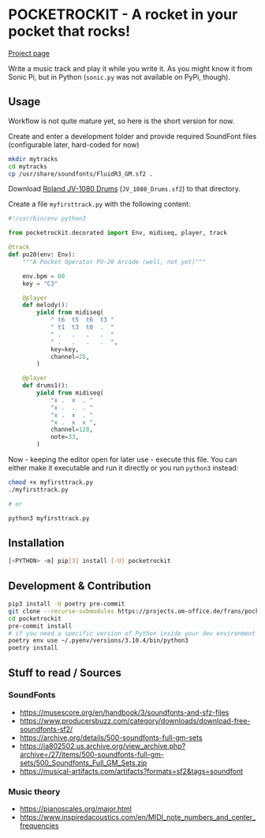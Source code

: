 # POCKETROCKIT - A rocket in your pocket that rocks!

[Project page](https://projects.om-office.de/frans/pocketrockit.git)

Write a music track and play it while you write it. As you might know it from Sonic Pi, but in
Python (`sonic.py` was not available on PyPi, though).


## Usage

Workflow is not quite mature yet, so here is the short version for now.

Create and enter a development folder and provide required SoundFont files (configurable later,
hard-coded for now)

```sh
mkdir mytracks
cd mytracks
cp /usr/share/soundfonts/FluidR3_GM.sf2 .
```

Download [Roland JV-1080 Drums](https://musical-artifacts.com/artifacts/2744) (`JV_1080_Drums.sf2`)
to that directory.

Create a file `myfirsttrack.py` with the following content:

```python
#!/usr/bin/env python3

from pocketrockit.decorated import Env, midiseq, player, track

@track
def po20(env: Env):
    """A Pocket Operator PO-20 Arcade (well, not yet)"""

    env.bpm = 60
    key = "C3"

    @player
    def melody():
        yield from midiseq(
            " t6  t5  t6  t3 "
            " t1  t3  t0  .  "
            " .   .   .   .  "
            " .   .   .   .  ",
            key=key,
            channel=25,
        )

    @player
    def drums1():
        yield from midiseq(
            "x .  x  . "
            "x .  .  . "
            "x .  x  . "
            "x .  x  x ",
            channel=128,
            note=33,
        )
```

Now - keeping the editor open for later use - execute this file. You can either make it executable
and run it directly or you run `python3` instead:

```sh
chmod +x myfirsttrack.py
./myfirsttrack.py

# or

python3 myfirsttrack.py
```


## Installation

```sh
[<PYTHON> -m] pip[3] install [-U] pocketrockit
```


## Development & Contribution

```sh
pip3 install -U poetry pre-commit
git clone --recurse-submodules https://projects.om-office.de/frans/pocketrockit.git
cd pocketrockit
pre-commit install
# if you need a specific version of Python inside your dev environment
poetry env use ~/.pyenv/versions/3.10.4/bin/python3
poetry install
```


## Stuff to read / Sources

### SoundFonts

* https://musescore.org/en/handbook/3/soundfonts-and-sfz-files
* https://www.producersbuzz.com/category/downloads/download-free-soundfonts-sf2/
* https://archive.org/details/500-soundfonts-full-gm-sets
* https://ia802502.us.archive.org/view_archive.php?archive=/27/items/500-soundfonts-full-gm-sets/500_Soundfonts_Full_GM_Sets.zip
* https://musical-artifacts.com/artifacts?formats=sf2&tags=soundfont


### Music theory

* https://pianoscales.org/major.html
* https://www.inspiredacoustics.com/en/MIDI_note_numbers_and_center_frequencies

